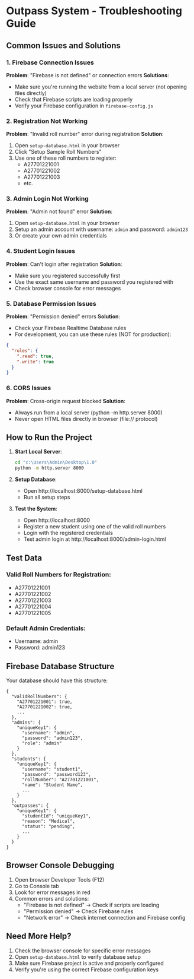 # Outpass System - Troubleshooting Guide

## Common Issues and Solutions

### 1. Firebase Connection Issues

**Problem**: "Firebase is not defined" or connection errors
**Solutions**:
- Make sure you're running the website from a local server (not opening files directly)
- Check that Firebase scripts are loading properly
- Verify your Firebase configuration in `firebase-config.js`

### 2. Registration Not Working

**Problem**: "Invalid roll number" error during registration
**Solution**: 
1. Open `setup-database.html` in your browser
2. Click "Setup Sample Roll Numbers" 
3. Use one of these roll numbers to register:
   - A27701221001
   - A27701221002
   - A27701221003
   - etc.

### 3. Admin Login Not Working

**Problem**: "Admin not found" error
**Solution**:
1. Open `setup-database.html` in your browser
2. Setup an admin account with username: `admin` and password: `admin123`
3. Or create your own admin credentials

### 4. Student Login Issues

**Problem**: Can't login after registration
**Solution**:
- Make sure you registered successfully first
- Use the exact same username and password you registered with
- Check browser console for error messages

### 5. Database Permission Issues

**Problem**: "Permission denied" errors
**Solution**:
- Check your Firebase Realtime Database rules
- For development, you can use these rules (NOT for production):
```json
{
  "rules": {
    ".read": true,
    ".write": true
  }
}
```

### 6. CORS Issues

**Problem**: Cross-origin request blocked
**Solution**:
- Always run from a local server (python -m http.server 8000)
- Never open HTML files directly in browser (file:// protocol)

## How to Run the Project

1. **Start Local Server**:
   ```bash
   cd "c:\Users\Admin\Desktop\1.0"
   python -m http.server 8000
   ```

2. **Setup Database**:
   - Open http://localhost:8000/setup-database.html
   - Run all setup steps

3. **Test the System**:
   - Open http://localhost:8000
   - Register a new student using one of the valid roll numbers
   - Login with the registered credentials
   - Test admin login at http://localhost:8000/admin-login.html

## Test Data

### Valid Roll Numbers for Registration:
- A27701221001
- A27701221002
- A27701221003
- A27701221004
- A27701221005

### Default Admin Credentials:
- Username: admin
- Password: admin123

## Firebase Database Structure

Your database should have this structure:
```
{
  "validRollNumbers": {
    "A27701221001": true,
    "A27701221002": true,
    ...
  },
  "admins": {
    "uniqueKey1": {
      "username": "admin",
      "password": "admin123",
      "role": "admin"
    }
  },
  "students": {
    "uniqueKey1": {
      "username": "student1",
      "password": "password123",
      "rollNumber": "A27701221001",
      "name": "Student Name",
      ...
    }
  },
  "outpasses": {
    "uniqueKey1": {
      "studentId": "uniqueKey1",
      "reason": "Medical",
      "status": "pending",
      ...
    }
  }
}
```

## Browser Console Debugging

1. Open browser Developer Tools (F12)
2. Go to Console tab
3. Look for error messages in red
4. Common errors and solutions:
   - "Firebase is not defined" → Check if scripts are loading
   - "Permission denied" → Check Firebase rules
   - "Network error" → Check internet connection and Firebase config

## Need More Help?

1. Check the browser console for specific error messages
2. Open `setup-database.html` to verify database setup
3. Make sure Firebase project is active and properly configured
4. Verify you're using the correct Firebase configuration keys